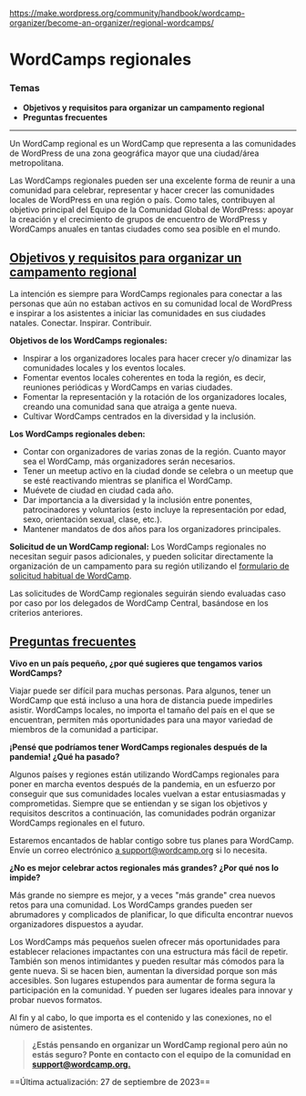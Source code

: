 https://make.wordpress.org/community/handbook/wordcamp-organizer/become-an-organizer/regional-wordcamps/

# WordCamps regionales

### Temas
- **Objetivos y requisitos para organizar un campamento regional**
- **Preguntas frecuentes**

---

Un WordCamp regional es un WordCamp que representa a las comunidades de WordPress de una zona geográfica mayor que una ciudad/área metropolitana.

Las WordCamps regionales pueden ser una excelente forma de reunir a una comunidad para celebrar, representar y hacer crecer las comunidades locales de WordPress en una región o país. Como tales, contribuyen al objetivo principal del Equipo de la Comunidad Global de WordPress: apoyar la creación y el crecimiento de grupos de encuentro de WordPress y WordCamps anuales en tantas ciudades como sea posible en el mundo.

## [Objetivos y requisitos para organizar un campamento regional](https://make.wordpress.org/community/handbook/wordcamp-organizer/become-an-organizer/regional-wordcamps/#goals-and-requirements-for-hosting-a-regional-camp)

La intención es siempre para WordCamps regionales para conectar a las personas que aún no estaban activos en su comunidad local de WordPress e inspirar a los asistentes a iniciar las comunidades en sus ciudades natales. Conectar. Inspirar. Contribuir.

**Objetivos de los WordCamps regionales:**

- Inspirar a los organizadores locales para hacer crecer y/o dinamizar las comunidades locales y los eventos locales.
- Fomentar eventos locales coherentes en toda la región, es decir, reuniones periódicas y WordCamps en varias ciudades.
- Fomentar la representación y la rotación de los organizadores locales, creando una comunidad sana que atraiga a gente nueva.
- Cultivar WordCamps centrados en la diversidad y la inclusión.

**Los WordCamps regionales deben:**

- Contar con organizadores de varias zonas de la región. Cuanto mayor sea el WordCamp, más organizadores serán necesarios.
- Tener un meetup activo en la ciudad donde se celebra o un meetup que se esté reactivando mientras se planifica el WordCamp.
- Muévete de ciudad en ciudad cada año.
- Dar importancia a la diversidad y la inclusión entre ponentes, patrocinadores y voluntarios (esto incluye la representación por edad, sexo, orientación sexual, clase, etc.).
- Mantener mandatos de dos años para los organizadores principales.

**Solicitud de un WordCamp regional:** Los WordCamps regionales no necesitan seguir pasos adicionales, y pueden solicitar directamente la organización de un campamento para su región utilizando el [formulario de solicitud habitual de WordCamp](https://central.wordcamp.org/wordcamp-organizer-application/).

Las solicitudes de WordCamp regionales seguirán siendo evaluadas caso por caso por los delegados de WordCamp Central, basándose en los criterios anteriores.

## [Preguntas frecuentes](https://make.wordpress.org/community/handbook/wordcamp-organizer/become-an-organizer/regional-wordcamps/#common-faqs)

**Vivo en un país pequeño, ¿por qué sugieres que tengamos varios WordCamps?**

Viajar puede ser difícil para muchas personas. Para algunos, tener un WordCamp que está incluso a una hora de distancia puede impedirles asistir. WordCamps locales, no importa el tamaño del país en el que se encuentran, permiten más oportunidades para una mayor variedad de miembros de la comunidad a participar.

**¡Pensé que podríamos tener WordCamps regionales después de la pandemia! ¿Qué ha pasado?**

Algunos países y regiones están utilizando WordCamps regionales para poner en marcha eventos después de la pandemia, en un esfuerzo por conseguir que sus comunidades locales vuelvan a estar entusiasmadas y comprometidas. Siempre que se entiendan y se sigan los objetivos y requisitos descritos a continuación, las comunidades podrán organizar WordCamps regionales en el futuro.

Estaremos encantados de hablar contigo sobre tus planes para WordCamp. Envíe un correo electrónico [a support@wordcamp.org](mailto:support@wordcamp.org) si lo necesita.

**¿No es mejor celebrar actos regionales más grandes? ¿Por qué nos lo impide?**

Más grande no siempre es mejor, y a veces "más grande" crea nuevos retos para una comunidad. Los WordCamps grandes pueden ser abrumadores y complicados de planificar, lo que dificulta encontrar nuevos organizadores dispuestos a ayudar.

Los WordCamps más pequeños suelen ofrecer más oportunidades para establecer relaciones impactantes con una estructura más fácil de repetir. También son menos intimidantes y pueden resultar más cómodos para la gente nueva. Si se hacen bien, aumentan la diversidad porque son más accesibles. Son lugares estupendos para aumentar de forma segura la participación en la comunidad. Y pueden ser lugares ideales para innovar y probar nuevos formatos.

Al fin y al cabo, lo que importa es el contenido y las conexiones, no el número de asistentes.

> **¿Estás pensando en organizar un WordCamp regional pero aún no estás seguro? Ponte en contacto con el equipo de la comunidad en [support@wordcamp.org.](mailto:support@wordcamp.org)**

==Última actualización: 27 de septiembre de 2023==